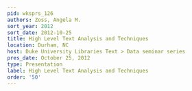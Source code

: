 ```yaml
---
pid: wksprs_126
authors: Zoss, Angela M.
sort_year: 2012
sort_date: 2012-10-25
title: High Level Text Analysis and Techniques
location: Durham, NC
host: Duke University Libraries Text > Data seminar series
pres_date: October 25, 2012
type: Presentation
label: High Level Text Analysis and Techniques
order: '50'
---
```

